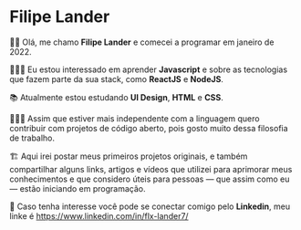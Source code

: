 # Filipe Lander

👦🏾 Olá, me chamo **Filipe Lander** e comecei a programar em janeiro de 2022. 

👨🏾‍🏫 Eu estou interessado em aprender **Javascript** e sobre as tecnologias que fazem parte da sua stack, como **ReactJS** e **NodeJS**.

📚 Atualmente estou estudando **UI Design**, **HTML** e **CSS**. 

👨🏾‍💻 Assim que estiver mais independente com a linguagem quero contribuir com projetos de código aberto, pois gosto muito dessa filosofia de trabalho.

🏗️ Aqui irei postar meus primeiros projetos originais, e também compartilhar alguns links, artigos e vídeos que utilizei para
aprimorar meus conhecimentos e que considero úteis para pessoas — que assim como eu — estão iniciando em programação.

📧 Caso tenha interesse você pode se conectar comigo pelo **Linkedin**, meu linke é https://www.linkedin.com/in/flx-lander7/ 
